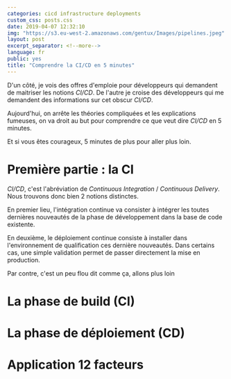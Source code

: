 ```yaml
---
categories: cicd infrastructure deployments
custom_css: posts.css
date: 2019-04-07 12:32:10
img: "https://s3.eu-west-2.amazonaws.com/gentux/Images/pipelines.jpeg"
layout: post
excerpt_separator: <!--more-->
language: fr
public: yes
title: "Comprendre la CI/CD en 5 minutes"
---
```


D'un côté, je vois des offres d'emploie pour développeurs qui demandent de
maitriser les notions *CI/CD*. De l'autre je croise des développeurs qui me
demandent des informations sur cet obscur *CI/CD*.

Aujourd'hui, on arrête les théories compliquées et les explications fumeuses, on
va droit au but pour comprendre ce que veut dire *CI/CD* en 5 minutes.

<!--more-->

Et si vous êtes courageux, 5 minutes de plus pour aller plus loin.

# Première partie : la CI

*CI/CD*, c'est l'abréviation de *Continuous Integration* / *Continuous
Delivery*. Nous trouvons donc bien 2 notions distinctes.

En premier lieu, l'intégration continue va consister à intégrer les toutes
dernières nouveautés de la phase de développement dans la base de code
existente.

En deuxième, le déploiement continue consiste à installer dans l'environnement
de qualification ces dernière nouveautés. Dans certains cas, une simple
validation permet de passer directement la mise en production.

Par contre, c'est un peu flou dit comme ça, allons plus loin

# La phase de build (CI)

# La phase de déploiement (CD)

# Application 12 facteurs

